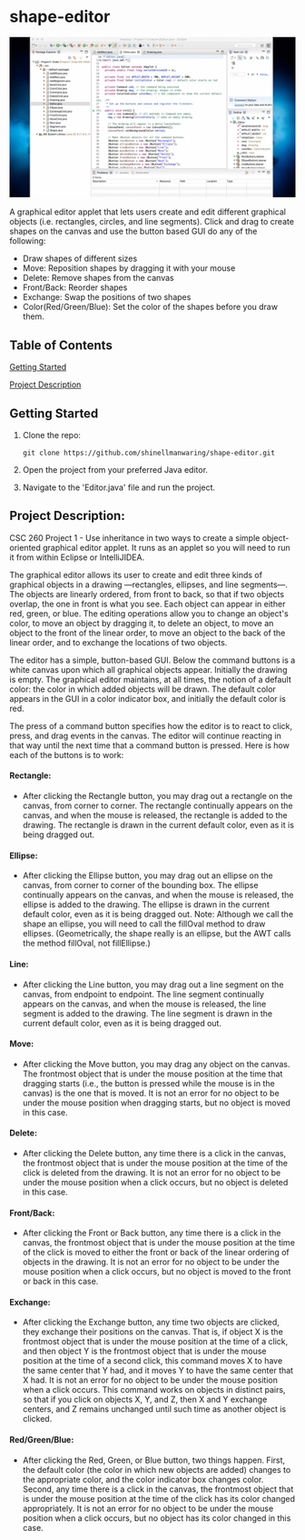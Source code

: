 # shape-editor

![](CSC-Project-1.gif)

A graphical editor applet that lets users create and edit different graphical objects (i.e. rectangles, circles, and line segments). Click and drag to create shapes on the canvas and use the button based GUI do any of the following:
* Draw shapes of different sizes
* Move: Reposition shapes by dragging it with your mouse
* Delete: Remove shapes from the canvas
* Front/Back: Reorder shapes
* Exchange: Swap the positions of two shapes
* Color(Red/Green/Blue): Set the color of the shapes before you draw them.


## Table of Contents  
[Getting Started](#getting-started)

[Project Description](#project-description)


## Getting Started

1.  Clone the repo:

        git clone https://github.com/shinellmanwaring/shape-editor.git

2.  Open the project from your preferred Java editor.

3.  Navigate to the 'Editor.java' file and run the project.


## Project Description:

CSC 260 Project 1 - Use inheritance in two ways to create a simple object-oriented graphical editor applet.
It runs as an applet so you will need to run it from within Eclipse or IntelliJIDEA.

The graphical editor allows its user to create and edit three kinds of graphical objects in a drawing —rectangles, ellipses, 
and line segments—. The objects are linearly ordered, from front to back, so that if two objects overlap, the one in front is 
what you see. Each object can appear in either red, green, or blue. The editing operations allow you to change an object's color, 
to move an object by dragging it, to delete an object, to move an object to the front of the linear order, to move an object to 
the back of the linear order, and to exchange the locations of two objects.

The editor has a simple, button-based GUI. Below the command buttons is a white canvas upon which all graphical objects appear. 
Initially the drawing is empty. The graphical editor maintains, at all times, the notion of a default color: the color in which 
added objects will be drawn. The default color appears in the GUI in a color indicator box, and initially the default color is red.

The press of a command button specifies how the editor is to react to click, press, and drag events in the canvas. The editor 
will continue reacting in that way until the next time that a command button is pressed. Here is how each of the buttons is to work:

#### Rectangle:
* After clicking the Rectangle button, you may drag out a rectangle on the canvas, from corner to corner. The rectangle continually 
appears on the canvas, and when the mouse is released, the rectangle is added to the drawing. The rectangle is drawn in the current 
default color, even as it is being dragged out.

#### Ellipse:
* After clicking the Ellipse button, you may drag out an ellipse on the canvas, from corner to corner of the bounding box. The ellipse 
continually appears on the canvas, and when the mouse is released, the ellipse is added to the drawing. The ellipse is drawn in the 
current default color, even as it is being dragged out.
Note: Although we call the shape an ellipse, you will need to call the fillOval method to draw ellipses. (Geometrically, the shape 
really is an ellipse, but the AWT calls the method fillOval, not fillEllipse.)

#### Line:
* After clicking the Line button, you may drag out a line segment on the canvas, from endpoint to endpoint. The line segment continually 
appears on the canvas, and when the mouse is released, the line segment is added to the drawing. The line segment is drawn in the 
current default color, even as it is being dragged out.

#### Move:
* After clicking the Move button, you may drag any object on the canvas. The frontmost object that is under the mouse position at the 
time that dragging starts (i.e., the button is pressed while the mouse is in the canvas) is the one that is moved. It is not an error 
for no object to be under the mouse position when dragging starts, but no object is moved in this case.

#### Delete:
* After clicking the Delete button, any time there is a click in the canvas, the frontmost object that is under the mouse position at 
the time of the click is deleted from the drawing. It is not an error for no object to be under the mouse position when a click occurs, 
but no object is deleted in this case.

#### Front/Back:
* After clicking the Front or Back button, any time there is a click in the canvas, the frontmost object that is under the mouse position 
at the time of the click is moved to either the front or back of the linear ordering of objects in the drawing. It is not an error for 
no object to be under the mouse position when a click occurs, but no object is moved to the front or back in this case.

#### Exchange:
* After clicking the Exchange button, any time two objects are clicked, they exchange their positions on the canvas. That is, if object X 
is the frontmost object that is under the mouse position at the time of a click, and then object Y is the frontmost object that is under 
the mouse position at the time of a second click, this command moves X to have the same center that Y had, and it moves Y to have the 
same center that X had. It is not an error for no object to be under the mouse position when a click occurs. This command works on 
objects in distinct pairs, so that if you click on objects X, Y, and Z, then X and Y exchange centers, and Z remains unchanged until 
such time as another object is clicked.

#### Red/Green/Blue:
* After clicking the Red, Green, or Blue button, two things happen. First, the default color (the color in which new objects are added) 
changes to the appropriate color, and the color indicator box changes color. Second, any time there is a click in the canvas, the 
frontmost object that is under the mouse position at the time of the click has its color changed appropriately. It is not an error for 
no object to be under the mouse position when a click occurs, but no object has its color changed in this case.

